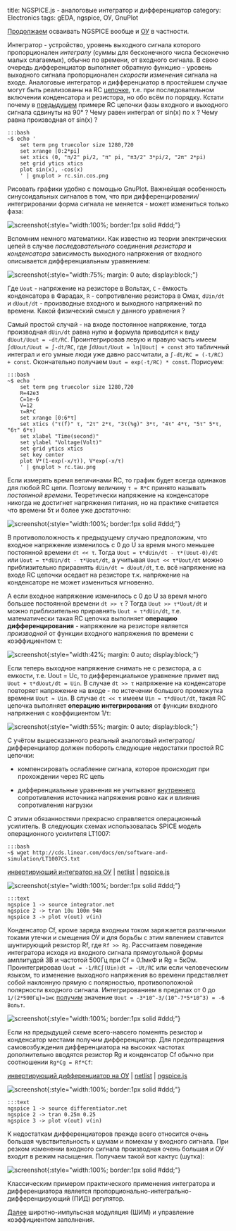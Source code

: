 title: NGSPICE.js - аналоговые интегратор и дифференциатор
category: Electronics
tags: gEDA, ngspice, ОУ, GnuPlot

[Продолжаем]({filename}../2016-10-28-ngspice-introduction/2016-10-28-ngspice-introduction.md) осваивать NGSPICE вообще и [ОУ]({filename}../2016-11-18-op-amp-basics/2016-11-18-op-amp-basics.md) в частности.

Интегратор - устройство, уровень выходного сигнала которого пропорционален *интегралу* (суммы для бесконечного числа бесконечно малых слагаемых), обычно по времени, от входного сигнала. В свою очередь дифференциатор выполняет обратную функцию - уровень выходного сигнала пропорционален *скорости изменения* сигнала на входе. Аналоговые интегратор и дифференциатор в простейшем случае могут быть реализованы на RC [цепочке]({filename}../2016-10-29-ngspice-rc/2016-10-29-ngspice-rc.md), т.е. при последовательном включении конденсатора и резистора, но обо всём по порядку. Кстати почему в [предыдущем]({filename}../2016-10-29-ngspice-rc/2016-10-29-ngspice-rc.md) примере RC цепочки фазы входного и выходного сигнала сдвинуты на 90° ? Чему равен интеграл от sin(x) по x ? Чему равна производная от sin(x) ? 

    :::bash
    ~$ echo '
        set term png truecolor size 1280,720
        set xrange [0:2*pi]
        set xtics (0, "π/2" pi/2, "π" pi, "π3/2" 3*pi/2, "2π" 2*pi)
        set grid ytics xtics
        plot sin(x), -cos(x)
        ' | gnuplot > rc.sin.cos.png

Рисовать графики удобно с помощью GnuPlot. Важнейшая особенность синусоидальных сигналов в том, что при дифференцировании/интегрировании форма сигнала не меняется - может измениться только фаза:

![screenshot]({attach}rc.sin.cos.png){:style="width:100%; border:1px solid #ddd;"}

Вспомним немного математики. Как известно из теории электрических цепей в случае *последовательного* соединения *резистора* и *конденсатора* зависимость выходного напряжения от входного описывается дифференциальным уравнением:

![screenshot]({attach}main-formula.svg){:style="width:75%; margin: 0 auto; display:block;"}

Где ```Uout``` - напряжение на резисторе в Вольтах, ```С``` - ёмкость конденсатора в Фарадах, ```R``` - сопротивление резистора в Омах, ```dUin/dt``` и ```dUout/dt``` - производные входного и выходного напряжений по времени. Какой физический смысл у данного уравнения ?

Самый простой случай - на входе постоянное напряжение, тогда производная ```dUin/dt``` равна нулю и формула приводится к виду ```dUout/Uout = -dt/RC```. Проинтегрировав левую и правую часть имеем ```∫dUout/Uout = ∫-dt/RC```, где ```∫dUout/Uout = ln|Uout| + const``` это табличный интеграл и его умные люди уже давно рассчитали, а ```∫-dt/RC = (-t/RC) + const```. Окончательно получаем ```Uout = exp(-t/RC) * const```. Порисуем:

    :::bash
    ~$ echo '
        set term png truecolor size 1280,720
        R=42e3
        C=1e-6
        V=12
        τ=R*C
        set xrange [0:6*τ]
        set xtics ("τ(f)" τ, "2τ" 2*τ, "3τ(%g)" 3*τ, "4τ" 4*τ, "5τ" 5*τ, "6τ" 6*τ)
        set xlabel "Time(second)"
        set ylabel "Voltage(Volt)"
        set grid ytics xtics
        set key center
        plot V*(1-exp(-x/τ)), V*exp(-x/τ)
        ' | gnuplot > rc.tau.png

Если измерять время величинами RC, то график будет всегда одинаков для любой RC цепи. Поэтому величину ```τ = R*C``` принято называть *постоянной времени*. Теоретически напряжение на конденсаторе никогда не достигнет напряжения питания, но на практике считается что времени 5τ и более уже достаточно: 

![screenshot]({attach}rc.tau.png){:style="width:100%; border:1px solid #ddd;"}

В противоположность к предыдущему случаю предположим, что входное напряжение изменилось с 0 до U за время много меньшее постоянной времени ```dt << τ```. Тогда ```Uout = τ*dUin/dt - τ*(Uout-0)/dt``` или ```Uout = τ*dUin/dt - τ*Uout/dt```, а учитывая ```Uout << τ*Uout/dt``` можно приблизительно приравнять ```dUin/dt ≈ dUout/dt```, т.е. всё напряжение на входе RC цепочки оседает на резисторе т.к. напряжение на конденсаторе не может измениться мгновенно.

А если входное напряжение изменилось с 0 до U за время много большее постоянной времени ```dt >> τ``` ? Тогда ```Uout >> τ*Uout/dt``` и можно приблизительно приравнять ```Uout ≈ τ*dUin/dt```, т.е. математически такая RC цепочка выполняет **операцию дифференцирования** - напряжение на резисторе является *производной* от функции входного напряжения по времени с коэффициентом τ:

![screenshot]({attach}differentiator.svg){:style="width:42%; margin: 0 auto; display:block;"}

Если теперь выходное напряжение снимать не с резистора, а с емкости, т.е. Uout = Uc, то дифференциальное уравнение примет вид ```Uout + τ*dUout/dt = Uin```. В случае ```dt >> τ``` напряжение на конденсаторе повторяет напряжение на входе - по истечении большого промежутка времени ```Uout ≈ Uin```. В случае ```dt << τ``` имеем  ```Uin ≈ τ*dUout/dt```, такая RC цепочка выполняет **операцию интегрирования** от функции входного напряжения c коэффициентом 1/τ:

![screenshot]({attach}integrator.svg){:style="width:55%; margin: 0 auto; display:block;"}

С учётом вышесказанного реальный аналоговый интегратор/дифференциатор должен побороть следующие недостатки простой RC цепочки:

  - компенсировать ослабление сигнала, которое происходит при прохождении через RC цепь

  - дифференциальные уравнения не учитывают [внутреннего]({filename}../2016-11-04-input-output-impedance/2016-11-04-input-output-impedance.md) сопротивления источника напряжения ровно как и влияния сопротивления нагрузки 

<!-- 
<a href="{attach}LT1007CS.txt"></a>
-->

С этими обязанностями прекрасно справляется операционный усилитель. В следующих схемах использовалась SPICE модель операционного усилителя LT1007:

    :::bash
    ~$ wget http://cds.linear.com/docs/en/software-and-simulation/LT1007CS.txt

[инвертирующий интегратор на ОУ]({attach}integrator.sch) | [netlist]({attach}integrator.net) | [ngspice.js](https://ngspice.js.org/?gist=fc93f44bdc51d7769320c239e98b86f7)

![screenshot]({attach}show-img-integrator.png){:style="width:100%; border:1px solid #ddd;"}

    :::text
    ngspice 1 -> source integrator.net
    ngspice 2 -> tran 10u 100m 94m
    ngspice 3 -> plot v(out) v(in)

Конденсатор Сf, кроме заряда входным током заряжается различными токами утечки и смещения ОУ и для борьбы с этим явлением ставится шунтирующий резистор Rf, где ```Rf >> Rg```. Рассчитаем поведение интегратора исходя из входного сигнала прямоугольной формы амплитудой 3В и частотой 500Гц при Сf = 0.1мкФ и Rg = 5кОм. Проинтегрировав ```Uout = -1/RC∫(Uin)dt = -Ut/RC``` или если человеческим языком, то изменение выходного напряжения во времени представляет собой наклонную прямую с полярностью, противоположной полярности входного сигнала. Интегрированием в пределах от 0 до ```1/(2*500Гц)=1мс``` [получим](https://bc.js.org/) значение ```Uout = -3*10^-3/(10^-7*5*10^3) = -6 Вольт```.

![screenshot]({attach}integrator-canvas.png){:style="width:100%; border:1px solid #ddd;"}

Если на предыдущей схеме всего-навсего поменять резистор и конденсатор местами получим дифференциатор. Для предотвращения самовозбуждения дифференциатора на высоких частотах дополнительно вводятся резистор Rg и конденсатор Cf обычно при соотношении ```Rg*Cg = Rf*Cf```: 

[инвертирующий дифференциатор на ОУ]({attach}differentiator.sch) | [netlist]({attach}differentiator.net) | [ngspice.js](https://ngspice.js.org/?gist=e7cdf966f76ff7eef4d726f3af2cae31)

![screenshot]({attach}show-img-differentiator.png){:style="width:100%; border:1px solid #ddd;"}

    :::text
    ngspice 1 -> source differentiator.net
    ngspice 2 -> tran 0.25m 0.25
    ngspice 3 -> plot v(out) v(in)

К недостаткам дифференциаторов прежде всего относится очень большая чувствительность к шумам и помехам у входного сигнала.  При резком изменении входного сигнала производная очень большая и ОУ входит в режим насыщения. Получаем такой вот кактус (шутка):

![screenshot]({attach}differentiator-canvas.png){:style="width:100%; border:1px solid #ddd;"}

Классическим примером практического применения интегратора и дифференциатора является пропорционально-интегрально-дифференцирующий (ПИД) регулятор.

[Далее]({filename}../2016-12-05-duty-cycle-control/2016-12-05-duty-cycle-control.md) широтно-импульсная модуляция (ШИМ) и управление коэффициентом заполнения.